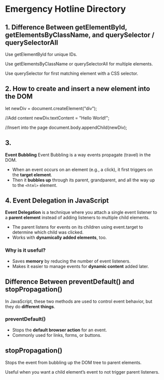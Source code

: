 # Emergency Hotline Directory

## 1. Difference Between getElementById, getElementsByClassName, and querySelector / querySelectorAll

Use getElementById for unique IDs.

Use getElementsByClassName or querySelectorAll for multiple elements.

Use querySelector for first matching element with a CSS selector.



## 2. How to create and insert a new element into the DOM
let newDiv = document.createElement("div");

//Add content
newDiv.textContent = "Hello World!";

//Insert into the page
document.body.appendChild(newDiv);

## 3. 
**Event Bubbling** 
Event Bubbling is a way events propagate (travel) in the DOM.

- When an event occurs on an element (e.g., a click), it first triggers on the **target element**.
- Then it **bubbles up** through its parent, grandparent, and all the way up to the `<html>` element.

## 4. Event Delegation in JavaScript

**Event Delegation** is a technique where you attach a single event listener to a **parent element** instead of adding listeners to multiple child elements.

- The parent listens for events on its children using event.target to determine which child was clicked.
- Works with **dynamically added elements**, too.

### Why is it useful?

- Saves **memory** by reducing the number of event listeners.
- Makes it easier to manage events for **dynamic content** added later.

## Difference Between preventDefault() and stopPropagation()

In JavaScript, these two methods are used to control event behavior, but they do **different things**.

###  preventDefault()
- Stops the **default browser action** for an event.
- Commonly used for links, forms, or buttons.

## stopPropagation()

Stops the event from bubbling up the DOM tree to parent elements.

Useful when you want a child element’s event to not trigger parent listeners.


